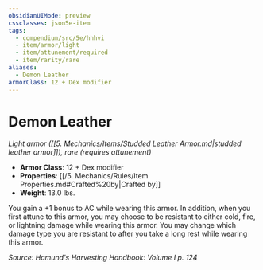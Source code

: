 ```yaml
---
obsidianUIMode: preview
cssclasses: json5e-item
tags:
  - compendium/src/5e/hhhvi
  - item/armor/light
  - item/attunement/required
  - item/rarity/rare
aliases:
  - Demon Leather
armorClass: 12 + Dex modifier
---
```

# Demon Leather
*Light armor ([[5. Mechanics/Items/Studded Leather Armor.md\|studded leather armor]]), rare (requires attunement)*  

- **Armor Class**: 12 + Dex modifier
- **Properties**: [[/5. Mechanics/Rules/Item Properties.md#Crafted%20by\|Crafted by]]
- **Weight**: 13.0 lbs.

You gain a +1 bonus to AC while wearing this armor. In addition, when you first attune to this armor, you may choose to be resistant to either cold, fire, or lightning damage while wearing this armor. You may change which damage type you are resistant to after you take a long rest while wearing this armor.

*Source: Hamund's Harvesting Handbook: Volume I p. 124*
